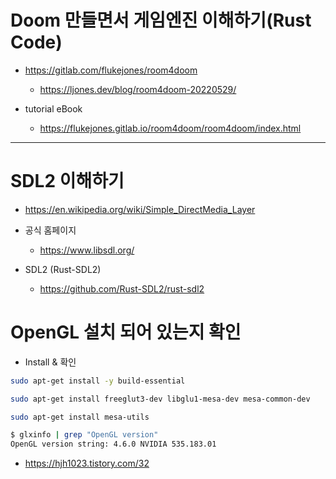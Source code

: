 # Doom 만들면서 게임엔진 이해하기(Rust Code)
- https://gitlab.com/flukejones/room4doom
  - https://ljones.dev/blog/room4doom-20220529/

- tutorial eBook
  - https://flukejones.gitlab.io/room4doom/room4doom/index.html

<hr>

# SDL2 이해하기
- https://en.wikipedia.org/wiki/Simple_DirectMedia_Layer
- 공식 홈페이지
  - https://www.libsdl.org/

- SDL2 (Rust-SDL2)
  - https://github.com/Rust-SDL2/rust-sdl2

# OpenGL 설치 되어 있는지 확인
- Install & 확인
```bash
sudo apt-get install -y build-essential

sudo apt-get install freeglut3-dev libglu1-mesa-dev mesa-common-dev

sudo apt-get install mesa-utils

$ glxinfo | grep "OpenGL version"
OpenGL version string: 4.6.0 NVIDIA 535.183.01
```

- https://hjh1023.tistory.com/32

